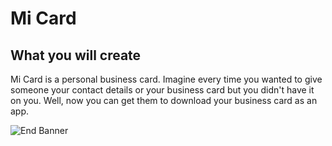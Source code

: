 
# Mi Card


## What you will create

Mi Card is a personal business card. Imagine every time you wanted to give someone your contact details or your business card but you didn't have it on you. Well, now you can get them to download your business card as an app.





![End Banner](https://github.com/londonappbrewery/Images/blob/master/readme-end-banner.png)
